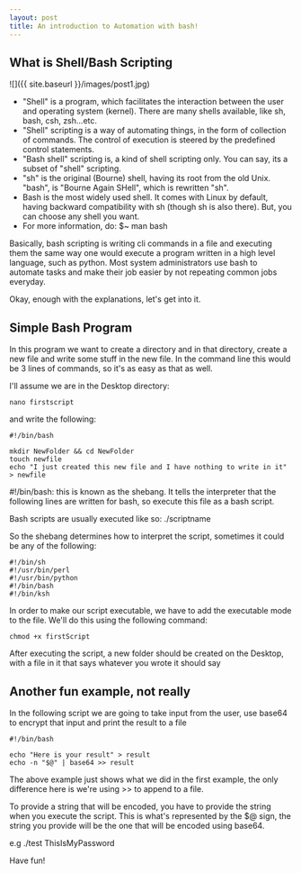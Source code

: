 ```yaml
---
layout: post
title: An introduction to Automation with bash!
---
```


## What is Shell/Bash Scripting

![]({{ site.baseurl }}/images/post1.jpg)

- "Shell" is a program, which facilitates the interaction between the user and operating system (kernel). There are many shells available, like sh, bash, csh, zsh...etc.
- "Shell" scripting is a way of automating things, in the form of collection of commands. The control of execution is steered by the predefined control statements.
- "Bash shell" scripting is, a kind of shell scripting only. You can say, its a subset of "shell" scripting.
- "sh" is the original (Bourne) shell, having its root from the old Unix. "bash", is "Bourne Again SHell", which is rewritten "sh".
- Bash is the most widely used shell. It comes with Linux by default, having backward compatibility with sh (though sh is also there). But, you can choose any shell you want.
- For more information, do:
$~ man bash

Basically, bash scripting is writing cli commands in a file and executing them the same way one would execute a program written in a high level language, such as python. Most system administrators use bash to automate tasks and make their job easier by not repeating common jobs everyday.

Okay, enough with the explanations, let's get into it.


## Simple Bash Program

In this program we want to create a directory and in that directory, create a new file and write some stuff in the new file. In the command line this would be 3 lines of commands, so it's as easy as that as well.

I'll assume we are in the Desktop directory:

```
nano firstscript
```
and write the following:


```
#!/bin/bash

mkdir NewFolder && cd NewFolder
touch newfile
echo "I just created this new file and I have nothing to write in it" > newfile
```
#!/bin/bash: this is known as the shebang. It tells the interpreter that the following lines are written for bash, so execute this file as a bash script.

Bash scripts are usually executed like so: ./scriptname

So the shebang determines how to interpret the script, sometimes it could be any of the following:

```
#!/bin/sh
#!/usr/bin/perl
#!/usr/bin/python
#!/bin/bash
#!/bin/ksh
```

In order to make our script executable, we have to add the executable mode to the file. We'll do this using the following command:

```
chmod +x firstScript
```

After executing the script, a new folder should be created on the Desktop, with a file in it that says whatever you wrote it should say

## Another fun example, not really

In the following script we are going to take input from the user, use base64 to encrypt that input and print the result to a file

```
#!/bin/bash

echo "Here is your result" > result
echo -n "$@" | base64 >> result
```

The above example just shows what we did in the first example, the only difference here is we're using >> to append to a file.

To provide a string that will be encoded, you have to provide the string when you execute the script. This is what's represented by the $@ sign, the string you provide will be the one that will be encoded using base64.

e.g ./test ThisIsMyPassword

Have fun!


